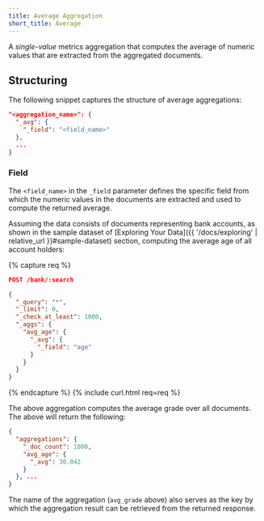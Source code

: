 ```yaml
---
title: Average Aggregation
short_title: Average
---
```


A _single-value_ metrics aggregation that computes the average of numeric values
that are extracted from the aggregated documents.

## Structuring

The following snippet captures the structure of average aggregations:

```json
"<aggregation_name>": {
  "_avg": {
    "_field": "<field_name>"
  },
  ...
}
```

### Field

The `<field_name>` in the `_field` parameter defines the specific field from
which the numeric values in the documents are extracted and used to compute the
returned average.

Assuming the data consists of documents representing bank accounts, as shown in
the sample dataset of [Exploring Your Data]({{ '/docs/exploring' | relative_url }}#sample-dataset)
section, computing the average age of all account holders:

{% capture req %}

```json
POST /bank/:search

{
  "_query": "*",
  "_limit": 0,
  "_check_at_least": 1000,
  "_aggs": {
    "avg_age": {
      "_avg": {
        "_field": "age"
      }
    }
  }
}
```
{% endcapture %}
{% include curl.html req=req %}

The above aggregation computes the average grade over all documents. The above
will return the following:

```json
{
  "aggregations": {
    "_doc_count": 1000,
    "avg_age": {
      "_avg": 30.042
    }
  }, ...
}
```

The name of the aggregation (`avg_grade` above) also serves as the key by which
the aggregation result can be retrieved from the returned response.
